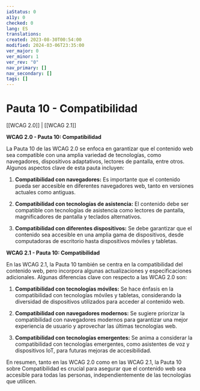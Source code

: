 ```yaml
---
iaStatus: 0
a11y: 0
checked: 0
lang: ES
translations: 
created: 2023-08-30T00:54:00
modified: 2024-03-06T23:35:00
ver_major: 0
ver_minor: 1
ver_rev: "0"
nav_primary: []
nav_secondary: []
tags: []
---
```

# Pauta 10 - Compatibilidad

[[WCAG 2.0]] | [[WCAG 2.1]]

**WCAG 2.0 - Pauta 10: Compatibilidad**

La Pauta 10 de las WCAG 2.0 se enfoca en garantizar que el contenido web sea compatible con una amplia variedad de tecnologías, como navegadores, dispositivos adaptativos, lectores de pantalla, entre otros. Algunos aspectos clave de esta pauta incluyen:

1. **Compatibilidad con navegadores:** Es importante que el contenido pueda ser accesible en diferentes navegadores web, tanto en versiones actuales como antiguas.

2. **Compatibilidad con tecnologías de asistencia:** El contenido debe ser compatible con tecnologías de asistencia como lectores de pantalla, magnificadores de pantalla y teclados alternativos.

3. **Compatibilidad con diferentes dispositivos:** Se debe garantizar que el contenido sea accesible en una amplia gama de dispositivos, desde computadoras de escritorio hasta dispositivos móviles y tabletas.

**WCAG 2.1 - Pauta 10: Compatibilidad**

En las WCAG 2.1, la Pauta 10 también se centra en la compatibilidad del contenido web, pero incorpora algunas actualizaciones y especificaciones adicionales. Algunas diferencias clave con respecto a las WCAG 2.0 son:

1. **Compatibilidad con tecnologías móviles:** Se hace énfasis en la compatibilidad con tecnologías móviles y tabletas, considerando la diversidad de dispositivos utilizados para acceder al contenido web.

2. **Compatibilidad con navegadores modernos:** Se sugiere priorizar la compatibilidad con navegadores modernos para garantizar una mejor experiencia de usuario y aprovechar las últimas tecnologías web.

3. **Compatibilidad con tecnologías emergentes:** Se anima a considerar la compatibilidad con tecnologías emergentes, como asistentes de voz y dispositivos IoT, para futuras mejoras de accesibilidad.

En resumen, tanto en las WCAG 2.0 como en las WCAG 2.1, la Pauta 10 sobre Compatibilidad es crucial para asegurar que el contenido web sea accesible para todas las personas, independientemente de las tecnologías que utilicen.
